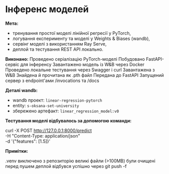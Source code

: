 # **Інференс моделей**


**Мета:**
- тренування простої моделі лінійної регресії у PyTorch,
- логування експерименту та моделі у Weights & Biases (wandb),
- сервінг моделі з використанням Ray Serve,
- деплой та тестування REST API локально.

**Виконано:**
Проведено серіалізацію PyTorch-моделі
Побудовано FastAPI-сервіс для інференсу
Завантажено модель із W&B через Docker
Проведено локальне тестування через Swagger і curl
Завантажена з W&B
Знайдена й прочитана як .pth файл
Передана до FastAPI
Запущений сервер з endpoint'ами /invocations та /docs


**Деталі wandb:**
- wandb проект: `linear-regression-pytorch`
- entity: `s-oksana-set-university`
- збережено артефакт: `linear_regression_model:v0`

**Тестування моделі відбувалось за допомогою команди:**

curl -X POST http://127.0.0.1:8000/predict \
     -H "Content-Type: application/json" \
     -d '{"features": [1.5]}'


**Примітки:**

.venv виключено з репозиторію
великі файли (>100MB) були очищені перед пушем
деплой відбувся успішно через git push -f
